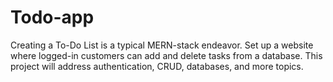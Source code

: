# Todo-app
Creating a To-Do List is a typical MERN-stack endeavor. Set up a website where logged-in customers can add and delete tasks from a database. This project will address authentication, CRUD, databases, and more topics.
